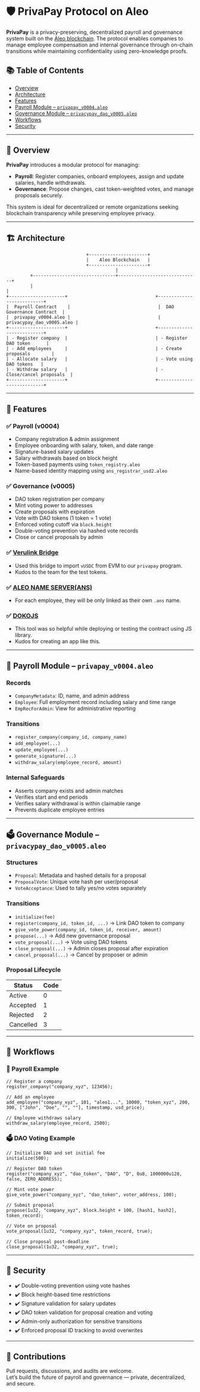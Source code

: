 # 🛡️ PrivaPay Protocol on Aleo

**PrivaPay** is a privacy-preserving, decentralized payroll and governance system built on the [Aleo blockchain](https://aleo.org). The protocol enables companies to manage employee compensation and internal governance through on-chain transitions while maintaining confidentiality using zero-knowledge proofs.

## 📚 Table of Contents

- [Overview](#-overview)
- [Architecture](#-architecture)
- [Features](#-features)
- [Payroll Module – `privapay_v0004.aleo`](#-payroll-module--privapay_v0004aleo)
- [Governance Module – `privacypay_dao_v0005.aleo`](#-governance-module--privacypay_dao_v0005aleo)
- [Workflows](#-workflows)
- [Security](#-security)

---

## 🧩 Overview

**PrivaPay** introduces a modular protocol for managing:

- **Payroll**: Register companies, onboard employees, assign and update salaries, handle withdrawals.
- **Governance**: Propose changes, cast token-weighted votes, and manage proposals securely.

This system is ideal for decentralized or remote organizations seeking blockchain transparency while preserving employee privacy.

---

## 🏗️ Architecture

```text
                              +----------------------+
                              |    Aleo Blockchain   |
                              +----------------------+
                                         |
         +-------------------------------+------------------------------+
         |                                                              |
+---------------------+                                 +---------------------------+
|  Payroll Contract    |                                 |  DAO Governance Contract  |
|  privapay_v0004.aleo |                                 | privacypay_dao_v0005.aleo |
+---------------------+                                 +---------------------------+
| - Register company  |                                 | - Register DAO token      |
| - Add employees     |                                 | - Create proposals        |
| - Allocate salary   |                                 | - Vote using DAO tokens   |
| - Withdraw salary   |                                 | - Close/cancel proposals  |
+---------------------+                                 +---------------------------+
```

---

## 🚀 Features

### ✅ Payroll (v0004)

- Company registration & admin assignment
- Employee onboarding with salary, token, and date range
- Signature-based salary updates
- Salary withdrawals based on block height
- Token-based payments using `token_registry.aleo`
- Name-based identity mapping using `ans_registrar_usd2.aleo`

### ✅ Governance (v0005)

- DAO token registration per company
- Mint voting power to addresses
- Create proposals with expiration
- Vote with DAO tokens (1 token = 1 vote)
- Enforced voting cutoff via `block.height`
- Double-voting prevention via hashed vote records
- Close or cancel proposals by admin

### ✅ [Verulink Bridge](https://verulink.com/)

- Used this bridge to import `vUSDC` from EVM to our `privapay` program.
- Kudos to the team for the test tokens.

### ✅ [ALEO NAME SERVER(ANS)](https://aleonames.id/)

- For each employee, they will be only linked as their own `.ans` name.

### ✅ [DOKOJS](https://github.com/venture23-aleo/doko-js#readme)

- This tool was so helpful while deploying or testing the contract using JS library.
- Kudos for creating an app like this.

---

## 💼 Payroll Module – `privapay_v0004.aleo`

### Records

- `CompanyMetadata`: ID, name, and admin address
- `Employee`: Full employment record including salary and time range
- `EmpRecForAdmin`: View for administrative reporting

### Transitions

- `register_company(company_id, company_name)`
- `add_employee(...)`
- `update_employee(...)`
- `generate_signature(...)`
- `withdraw_salary(employee_record, amount)`

### Internal Safeguards

- Asserts company exists and admin matches
- Verifies start and end periods
- Verifies salary withdrawal is within claimable range
- Prevents duplicate employee entries

---

## 🗳️ Governance Module – `privacypay_dao_v0005.aleo`

### Structures

- `Proposal`: Metadata and hashed details for a proposal
- `ProposalVote`: Unique vote hash per user/proposal
- `VoteAcceptance`: Used to tally yes/no votes separately

### Transitions

- `initialize(fee)`
- `register(company_id, token_id, ...)` → Link DAO token to company
- `give_vote_power(company_id, token_id, receiver, amount)`
- `propose(...)` → Add new governance proposal
- `vote_proposal(...)` → Vote using DAO tokens
- `close_proposal(...)` → Admin closes proposal after expiration
- `cancel_proposal(...)` → Cancel by proposer or admin

### Proposal Lifecycle

| Status     | Code |
|------------|------|
| Active     | 0    |
| Accepted   | 1    |
| Rejected   | 2    |
| Cancelled  | 3    |

---

## 🔁 Workflows

### 💼 Payroll Example

```aleo
// Register a company
register_company("company_xyz", 123456);

// Add an employee
add_employee("company_xyz", 101, "aleo1...", 10000, "token_xyz", 200, 300, ["John", "Doe", "", ""], timestamp, usd_price);

// Employee withdraws salary
withdraw_salary(employee_record, 2500);
```

### 🗳️ DAO Voting Example

```aleo
// Initialize DAO and set initial fee
initialize(500);

// Register DAO token
register("company_xyz", "dao_token", "DAO", "D", 0u8, 1000000u128, false, ZERO_ADDRESS);

// Mint vote power
give_vote_power("company_xyz", "dao_token", voter_address, 100);

// Submit proposal
propose(1u32, "company_xyz", block.height + 100, [hash1, hash2], token_record);

// Vote on proposal
vote_proposal(1u32, "company_xyz", token_record, true);

// Close proposal post-deadline
close_proposal(1u32, "company_xyz", true);
```

---

## 🔐 Security

- ✔️ Double-voting prevention using vote hashes
- ✔️ Block height-based time restrictions
- ✔️ Signature validation for salary updates
- ✔️ DAO token validation for proposal creation and voting
- ✔️ Admin-only authorization for sensitive transitions
- ✔️ Enforced proposal ID tracking to avoid overwrites

---

## 🙌 Contributions

Pull requests, discussions, and audits are welcome.  
Let’s build the future of payroll and governance — private, decentralized, and secure.
